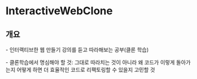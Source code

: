 # InteractiveWebClone

<h2>개요</h2>
<p>- 인터랙티브한 웹 만들기 강의를 듣고 따라해보는 공부(클론 학습)</p>
<p>- 클론학습에서 명심해야 할 것: 그대로 따라치는 것이 아니라 왜 코드가 이렇게 돌아가는지 어떻게 하면 더 효율적인 코드로 리팩토링할 수 있을지 고민할 것</p>
